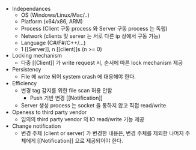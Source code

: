 - Independances
	- OS (Windows/Linux/Mac/..)
	- Platform (x64/x86, ARM)
	- Process (Client 구동 process 와 Server 구동 process 는 독립)
	- Network (clients 및 server 는 서로 다른 ip 상에서 구동 가능)
	- Language (C#/F#/C++/...)
	- 1 [[Server]], n [[client]]s (n >= 0)
- Locking mechanism
	- 다중 [[Client]] 가 write request 시, 순서에 따른 lock mechanism 제공
- Persistency
	- File 에 write 되어 system crash 에 대응해야 한다.
- Efficiency
	- 변경 tag 감지를 위한 file scan 허용 안함
		- Push 기반 변경 [[Notification]]
	- Server 생성 process 는 socket 을 통하지 않고 직접 read/write
- Openess to third party vendor
	- 임의의 third party vendor 의 IO read/write 기능 제공
- Change notification
	- 변경 주체 (client or server) 가 변경한 내용은, 변경 주체를 제외한 나머지 주체에게 [[Notification]] 으로 제공되어야 한다.